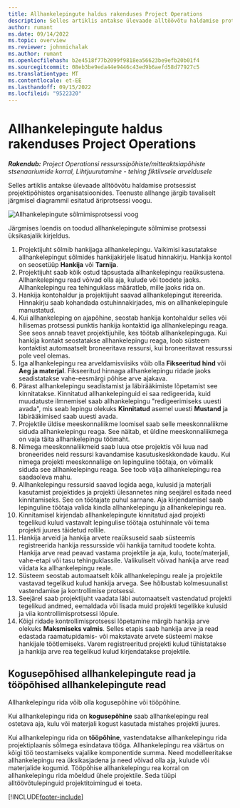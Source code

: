 ```yaml
---
title: Allhankelepingute haldus rakenduses Project Operations
description: Selles artiklis antakse ülevaade alltöövõtu haldamise protsessist algusest lõpuni tavaliselt projektipõhistes organisatsioonides.
author: rumant
ms.date: 09/14/2022
ms.topic: overview
ms.reviewer: johnmichalak
ms.author: rumant
ms.openlocfilehash: b2e4518f77b2099f9818ea56623be9efb20b01f4
ms.sourcegitcommit: 08eb3be9eda44e9446c43ed9b6aefd58d77927c5
ms.translationtype: MT
ms.contentlocale: et-EE
ms.lasthandoff: 09/15/2022
ms.locfileid: "9522320"
---
```

# <a name="subcontract-management-in-project-operations"></a>Allhankelepingute haldus rakenduses Project Operations


_**Rakendub:** Project Operationsi ressurssipõhiste/mitteaktsiapõhiste stsenaariumide korral,  Lihtjuurutamine - tehing fiktiivsele arveldusele_

Selles artiklis antakse ülevaade alltöövõtu haldamise protsessist projektipõhistes organisatsioonides. Teenuste allhange järgib tavaliselt järgmisel diagrammil esitatud äriprotsessi voogu.

![Allhankelepingute sõlmimisprotsessi voog](../media/SubcontractingProcessFlow.png)

Järgmises loendis on toodud allhankelepingute sõlmimise protsessi üksikasjalik kirjeldus.

1. Projektijuht sõlmib hankijaga allhankelepingu. Vaikimisi kasutatakse allhankelepingut sõlmides hankijakirjele lisatud hinnakirju. Hankija kontol on seosetüüp **Hankija** või **Tarnija**.
2. Projektijuht saab kõik ostud täpsustada allhankelepingu reaüksustena. Allhankelepingu read võivad olla aja, kulude või toodete jaoks. Allhankelepingu rea tehinguklass määratleb, mille jaoks rida on.
3. Hankija kontohaldur ja projektijuht saavad allhankelepingut itereerida. Hinnakirju saab kohandada ostuhinnakirjades, mis on allhankelepingule manustatud.
4. Kui allhankeleping on ajapõhine, seostab hankija kontohaldur selles või hilisemas protsessi punktis hankija kontaktid iga allhankelepingu reaga. See seos annab teavet projektijuhile, kes töötab allhankelepinguga. Kui hankija kontakt seostatakse allhankelepingu reaga, loob süsteem kontaktist automaatselt broneeritava ressursi, kui broneeritavat ressurssi pole veel olemas.
5. Iga allhankelepingu rea arveldamisviisiks võib olla **Fikseeritud hind** või **Aeg ja materjal**. Fikseeritud hinnaga allhankelepingu ridade jaoks seadistatakse vahe-eesmärgi põhise arve ajakava.
6.  Pärast allhankelepingu seadistamist ja läbirääkimiste lõpetamist see kinnitatakse. Kinnitatud allhankelepinguid ei saa redigeerida, kuid muudatuste ilmnemisel saab allhankelepingu "redigeerimiseks uuesti avada", mis seab lepingu olekuks **Kinnitatud** asemel uuesti **Mustand** ja läbirääkimised saab uuesti avada. 
7.  Projektile üldise meeskonnaliikme loomisel saab selle meeskonnaliikme siduda allhankelepingu reaga. See näitab, et üldine meeskonnaliikmega on vaja täita allhankelepingu töömaht.
8.  Nimega meeskonnaliikmeid saab luua otse projektis või luua nad broneerides neid ressursi kavandamise kasutuskeskkondade kaudu. Kui nimega projekti meeskonnaliige on lepinguline töötaja, on võimalik siduda see allhankelepingu reaga. See toob välja allhankelepingu rea saadaoleva mahu.
9.  Allhankelepingu ressursid saavad logida aega, kulusid ja materjali kasutamist projektides ja projekti ülesannetes ning seejärel esitada need kinnitamiseks. See on töötajate puhul sarnane. Aja kirjendamisel saab lepinguline töötaja valida kindla allhankelepingu ja allhankelepingu rea.
10. Kinnitamisel kirjendab allhankelepingute kinnitatud ajad projekti tegelikud kulud vastavalt lepingulise töötaja ostuhinnale või tema projekti juures täidetud rollile.
11. Hankija arveid ja hankija arvete reaüksuseid saab süsteemis registreerida hankija ressursside või hankija tarnitud toodete kohta. Hankija arve read peavad vastama projektile ja aja, kulu, toote/materjali, vahe-etapi või tasu tehinguklassile. Valikuliselt võivad hankija arve read viidata ka allhankelepingu reale.
12. Süsteem seostab automaatselt kõik allhankelepingu reale ja projektile vastavad tegelikud kulud hankija arvega. See hõlbustab kolmesuunalist vastendamise ja kontrollimise protsessi.
13. Seejärel saab projektijuht vaadata läbi automaatselt vastendatud projekti tegelikud andmed, eemaldada või lisada muid projekti tegelikke kulusid ja viia kontrollimisprotsessi lõpule.
14. Kõigi ridade kontrollimisprotsessi lõpetamine märgib hankija arve olekuks **Maksmiseks valmis**. Selles etapis saab hankija arve ja read edastada raamatupidamis- või makstavate arvete süsteemi makse hankijale töötlemiseks. Varem registreeritud projekti kulud tühistatakse ja hankija arve rea tegelikud kulud kirjendatakse projektile.

## <a name="quantity-based-subcontract-lines-and-work-based-subcontract-lines"></a>Kogusepõhised allhankelepingute read ja tööpõhised allhankelepingute read

Allhankelepingu rida võib olla kogusepõhine või tööpõhine. 

Kui allhankelepingu rida on **kogusepõhine** saab allhankelepingu real ostetava aja, kulu või materjali kogust kasutada mistahes projekti juures.

Kui allhankelepingu rida on **tööpõhine**, vastendatakse allhankelepingu rida projektiplaanis sõlmega esindatava tööga. Allhankelepingu rea väärtus on kõigi töö teostamiseks vajalike komponentide summa. Need modelleeritakse allhankelepingu rea üksikasjadena ja need võivad olla aja, kulude või materjalide kogumid. Tööpõhise allhankelepingu rea korral on allhankelepingu rida mõeldud ühele projektile. Seda tüüpi alltöövõtulepinguid projektitoimingud ei toeta.

[!INCLUDE[footer-include](../../includes/footer-banner.md)]

